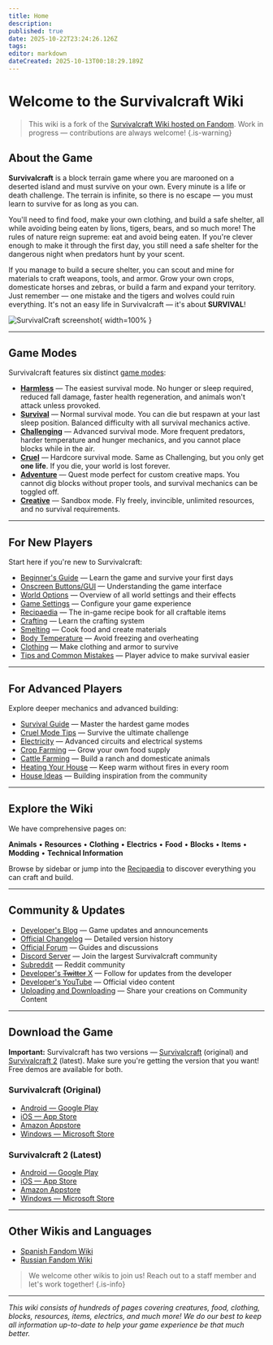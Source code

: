 ```yaml
---
title: Home
description: 
published: true
date: 2025-10-22T23:24:26.126Z
tags: 
editor: markdown
dateCreated: 2025-10-13T00:18:29.189Z
---
```


# Welcome to the Survivalcraft Wiki

> This wiki is a fork of the [Survivalcraft Wiki hosted on Fandom](https://survivalcraftgame.fandom.com/wiki/SurvivalCraft_Wiki). Work in progress — contributions are always welcome!
{.is-warning}

## About the Game

**Survivalcraft** is a block terrain game where you are marooned on a deserted island and must survive on your own. Every minute is a life or death challenge. The terrain is infinite, so there is no escape — you must learn to survive for as long as you can.

You'll need to find food, make your own clothing, and build a safe shelter, all while avoiding being eaten by lions, tigers, bears, and so much more! The rules of nature reign supreme: eat and avoid being eaten. If you're clever enough to make it through the first day, you still need a safe shelter for the dangerous night when predators hunt by your scent.

If you manage to build a secure shelter, you can scout and mine for materials to craft weapons, tools, and armor. Grow your own crops, domesticate horses and zebras, or build a farm and expand your territory. Just remember — one mistake and the tigers and wolves could ruin everything. It's not an easy life in Survivalcraft — it's about **SURVIVAL**!

![SurvivalCraft screenshot](uploads/New_sunset.jpg){ width=100% }

---

## Game Modes

Survivalcraft features six distinct [game modes](Recipaedia/Construction/Mechanics/Game_modes.md):

- [**Harmless**](Recipaedia/Construction/Mechanics/Harmless_Gamemode.md) — The easiest survival mode. No hunger or sleep required, reduced fall damage, faster health regeneration, and animals won't attack unless provoked.
- [**Survival**](Recipaedia/Construction/Mechanics/Survival_Gamemode.md) — Normal survival mode. You can die but respawn at your last sleep position. Balanced difficulty with all survival mechanics active.
- [**Challenging**](Recipaedia/Construction/Mechanics/Challenging_Gamemode.md) — Advanced survival mode. More frequent predators, harder temperature and hunger mechanics, and you cannot place blocks while in the air.
- [**Cruel**](Recipaedia/Construction/Mechanics/Cruel_Gamemode.md) — Hardcore survival mode. Same as Challenging, but you only get **one life**. If you die, your world is lost forever.
- [**Adventure**](Recipaedia/Construction/Mechanics/Adventure_Gamemode.md) — Quest mode perfect for custom creative maps. You cannot dig blocks without proper tools, and survival mechanics can be toggled off.
- [**Creative**](Recipaedia/Construction/Mechanics/Creative_Gamemode.md) — Sandbox mode. Fly freely, invincible, unlimited resources, and no survival requirements.

---

## For New Players

Start here if you're new to Survivalcraft:

- [Beginner's Guide](Guides/Beginner's_Guide.md) — Learn the game and survive your first days
- [Onscreen Buttons/GUI](Onscreen_Buttons/GUI) — Understanding the game interface
- [World Options](World_Options) — Overview of all world settings and their effects
- [Game Settings](Recipaedia/Construction/Mechanics/Game_Settings.md) — Configure your game experience
- [Recipaedia](Recipaedia) — The in-game recipe book for all craftable items
- [Crafting](Recipaedia/Construction/Mechanics/Crafting.md) — Learn the crafting system
- [Smelting](Mechanics/Smelting.md) — Cook food and create materials
- [Body Temperature](Recipaedia/Construction/Mechanics/Body_Temperature.md) — Avoid freezing and overheating
- [Clothing](Recipaedia/Clothes/Clothing.md) — Make clothing and armor to survive
- [Tips and Common Mistakes](Tips,_Tricks_and_Common_Mistakes) — Player advice to make survival easier

---

## For Advanced Players

Explore deeper mechanics and advanced building:

- [Survival Guide](Survival_Guide) — Master the hardest game modes
- [Cruel Mode Tips](Guides/Tips_For_Cruel_Gamemode.md) — Survive the ultimate challenge
- [Electricity](Guides/Electricity) — Advanced circuits and electrical systems
- [Crop Farming](Crop_Farming) — Grow your own food supply
- [Cattle Farming](Guides/Cattle_Farming.md) — Build a ranch and domesticate animals
- [Heating Your House](Guides/Heating_Your_House.md) — Keep warm without fires in every room
- [House Ideas](Guides/House_Ideas.md) — Building inspiration from the community

---

## Explore the Wiki

We have comprehensive pages on:

**Animals** • **Resources** • **Clothing** • **Electrics** • **Food** • **Blocks** • **Items** • **Modding** • **Technical Information**

Browse by sidebar or jump into the [Recipaedia](Recipaedia/Recipaedia) to discover everything you can craft and build.

---

## Community & Updates

- [Developer's Blog](https://kaalus.wordpress.com/) — Game updates and announcements
- [Official Changelog](https://kaalus.wordpress.com/updates-history/) — Detailed version history
- [Official Forum](https://www.tapatalk.com/groups/survivalcraft/) — Guides and discussions
- [Discord Server](https://discord.gg/Xc35K8KC3m) — Join the largest Survivalcraft community
- [Subreddit](https://www.reddit.com/r/SurvivalCraft/) — Reddit community
- [Developer's ~~Twitter~~ X](https://x.com/CandyRufusGames/) — Follow for updates from the developer
- [Developer's YouTube](https://www.youtube.com/user/kaalus/) — Official video content
- [Uploading and Downloading](Uploading_and_Downloading) — Share your creations on Community Content

---

## Download the Game

**Important:** Survivalcraft has two versions — [Survivalcraft](Survivalcraft) (original) and [Survivalcraft 2](Survivalcraft_2) (latest). Make sure you're getting the version that you want! Free demos are available for both.

### Survivalcraft (Original)

- [Android — Google Play](http://play.google.com/store/apps/details?id=com.candyrufusgames.survivalcraft)
- [iOS — App Store](https://itunes.apple.com/app/survivalcraft/id622613679)
- [Amazon Appstore](http://www.amazon.com/gp/mas/dl/android?p=com.candyrufusgames.survivalcraft)
- [Windows — Microsoft Store](https://apps.microsoft.com/detail/9wzdncrfhvnl)

### Survivalcraft 2 (Latest)

- [Android — Google Play](https://play.google.com/store/apps/details?id=com.candyrufusgames.survivalcraft2)
- [iOS — App Store](https://apps.apple.com/us/app/survivalcraft-2/id1185580782)
- [Amazon Appstore](https://www.amazon.com/Candy-Rufus-Games-Survivalcraft-2/dp/B01N6GTF7M?dib=eyJ2IjoiMSJ9.inwBH5w0Kf3ZQyWvvqrIyZHHFA-89nfnvT0p_5DSL_rVjFuLc5l_5E45EEP1-6YwCLJIvVG3NEcguu_3reGpyIiQnr3qhttps://survivalcraft.fandom.com/ru/wiki/Survivalcraft_%D0%B2%D0%B8%D0%BA%D0%B8kIF2HGcmvBRt5p4.GWFoVRiTHBKhgynWv1DL861JhJh9d-l5B0EeaKUC9hI)
- [Windows — Microsoft Store](https://apps.microsoft.com/detail/9phc48p58nb2)

---

## Other Wikis and Languages

- [Spanish Fandom Wiki](https://survivalcraft.fandom.com/es/wiki/Survivalcraft_Wiki)
- [Russian Fandom Wiki](https://survivalcraft.fandom.com/ru/wiki/Survivalcraft_%D0%B2%D0%B8%D0%BA%D0%B8)

> We welcome other wikis to join us! Reach out to a staff member and let's work together!
{.is-info}

---

*This wiki consists of hundreds of pages covering creatures, food, clothing, blocks, resources, items, electrics, and much more! We do our best to keep all information up-to-date to help your game experience be that much better.*